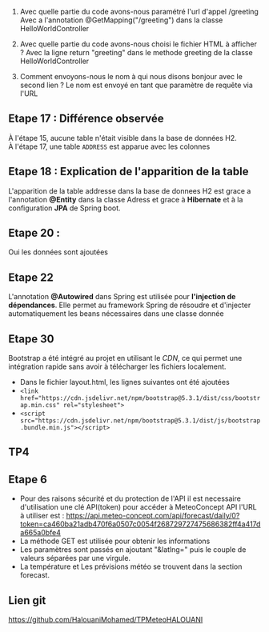 1. Avec quelle partie du code avons-nous paramétré l'url d'appel /greeting
Avec a l'annotation @GetMapping("/greeting") dans la classe HelloWorldController

2. Avec quelle partie du code avons-nous choisi le fichier HTML à afficher ?
Avec la ligne return "greeting" dans le methode greeting de la classe HelloWorldController

3. Comment envoyons-nous le nom à qui nous disons bonjour avec le second lien ?
Le nom est envoyé en tant que paramètre de requête via l'URL

## Etape 17 : Différence observée
À l'étape 15, aucune table n'était visible dans la base de données H2.  
À l'étape 17, une table `ADDRESS` est apparue avec les colonnes

## Etape 18 : Explication de l'apparition de la table
L'apparition de la table addresse dans la base de donnees H2 est grace a l'annotation **@Entity** dans la classe Adress et grace à **Hibernate** et à la configuration **JPA** de Spring boot.

## Etape 20 :
Oui les données sont ajoutées

## Etape 22
L'annotation **@Autowired** dans Spring est utilisée pour **l'injection de dépendances**. Elle permet au framework Spring de résoudre et d'injecter automatiquement les beans nécessaires dans une classe donnée

## Etape 30
Bootstrap a été intégré au projet en utilisant le *CDN*, ce qui permet une intégration rapide sans avoir à télécharger les fichiers localement.

- Dans le fichier layout.html, les lignes suivantes ont été ajoutées 
- `<link href="https://cdn.jsdelivr.net/npm/bootstrap@5.3.1/dist/css/bootstrap.min.css" rel="stylesheet">`
- `<script src="https://cdn.jsdelivr.net/npm/bootstrap@5.3.1/dist/js/bootstrap.bundle.min.js"></script>`

## TP4
## Etape 6
- Pour des raisons sécurité et du protection de l'API il est necessaire d'utilisation une clé API(token) pour accéder à MeteoConcept API
l'URL à utiliser est : https://api.meteo-concept.com/api/forecast/daily/0?token=ca460ba21adb470f6a0507c0054f268729727475686382ff4a417da665a0bfe4
- La méthode GET est utilisée pour obtenir les informations
- Les paramètres sont passés en ajoutant "&latlng=" puis le couple de valeurs séparées par une virgule.
- La température et Les prévisions météo se trouvent dans la section forecast.
## Lien git
https://github.com/HalouaniMohamed/TPMeteoHALOUANI
